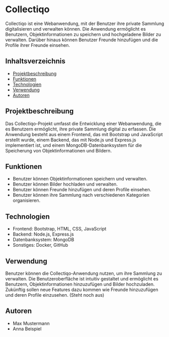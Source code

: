# Collectiqo

Collectiqo ist eine Webanwendung, mit der Benutzer ihre private Sammlung digitalisieren und verwalten können. Die Anwendung ermöglicht es Benutzern, Objektinformationen zu speichern und hochgeladene Bilder zu verwalten. Darüber hinaus können Benutzer Freunde hinzufügen und die Profile ihrer Freunde einsehen.

## Inhaltsverzeichnis

- [Projektbeschreibung](#projektbeschreibung)
- [Funktionen](#funktionen)
- [Technologien](#technologien)
- [Verwendung](#verwendung)
- [Autoren](#autoren)

## Projektbeschreibung

Das Collectiqo-Projekt umfasst die Entwicklung einer Webanwendung, die es Benutzern ermöglicht, ihre private Sammlung digital zu erfassen. Die Anwendung besteht aus einem Frontend, das mit Bootstrap und JavaScript erstellt wurde, einem Backend, das mit Node.js und Express.js implementiert ist, und einem MongoDB-Datenbanksystem für die Speicherung von Objektinformationen und Bildern.

## Funktionen

- Benutzer können Objektinformationen speichern und verwalten.
- Benutzer können Bilder hochladen und verwalten.
- Benutzer können Freunde hinzufügen und deren Profile einsehen.
- Benutzer können ihre Sammlung nach verschiedenen Kategorien organisieren.

## Technologien

- Frontend: Bootstrap, HTML, CSS, JavaScript
- Backend: Node.js, Express.js
- Datenbanksystem: MongoDB
- Sonstiges: Docker, GitHub

## Verwendung

Benutzer können die Collectiqo-Anwendung nutzen, um ihre Sammlung zu verwalten. Die Benutzeroberfläche ist intuitiv gestaltet und ermöglicht es Benutzern, Objektinformationen hinzuzufügen und Bilder hochzuladen. 
Zukünftig sollen neue Features dazu kommen wie Freunde hinzuzufügen und deren Profile einzusehen. (Steht noch aus)

## Autoren

- Max Mustermann
- Anna Beispiel
